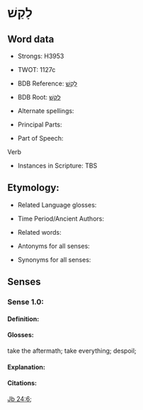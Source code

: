 # לָקַשׁ

<!-- Status: S2="NeedsEdits" -->
<!-- Lexica used for edits:   -->

## Word data

* Strongs: H3953

* TWOT: 1127c

* BDB Reference: [לָקַשׁ](rc://en/bdb/dict/l.ca.ad)

* BDB Root: [לקשׁ](rc://en/bdb/dict/l.ca.aa)

* Alternate spellings:

* Principal Parts:

* Part of Speech:

Verb

* Instances in Scripture: TBS

## Etymology:

* Related Language glosses:

* Time Period/Ancient Authors:

* Related words:

* Antonyms for all senses:

* Synonyms for all senses:

## Senses

### Sense 1.0:

#### Definition:

#### Glosses:

take the aftermath; take everything; despoil; 

#### Explanation:

#### Citations:

[Jb 24:6](rc://he/uhb/book/job/24/6); 

